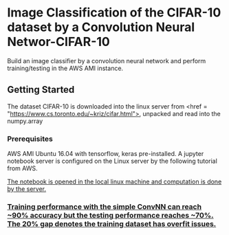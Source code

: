 # Image Classification of the CIFAR-10 dataset by a Convolution Neural Networ-CIFAR-10
Build an image classifier by a convolution neural network and perform training/testing in the AWS AMI instance.

## Getting Started
The dataset CIFAR-10 is downloaded into the linux server from <href = "https://www.cs.toronto.edu/~kriz/cifar.html">, unpacked and read into the numpy.array


### Prerequisites

AWS AMI Ubuntu 16.04 with tensorflow, keras pre-installed. 
A jupyter notebook server is configured on the Linux server by the following tutorial from AWS.
<a href = "https://docs.aws.amazon.com/dlami/latest/devguide/tutorial-jupyter.html">

The notebook is opened in the local linux machine and computation is done by the server.

### Training performance with the simple ConvNN can reach ~90% accuracy but the testing performance reaches ~70%. The 20% gap denotes the training dataset has overfit issues.


